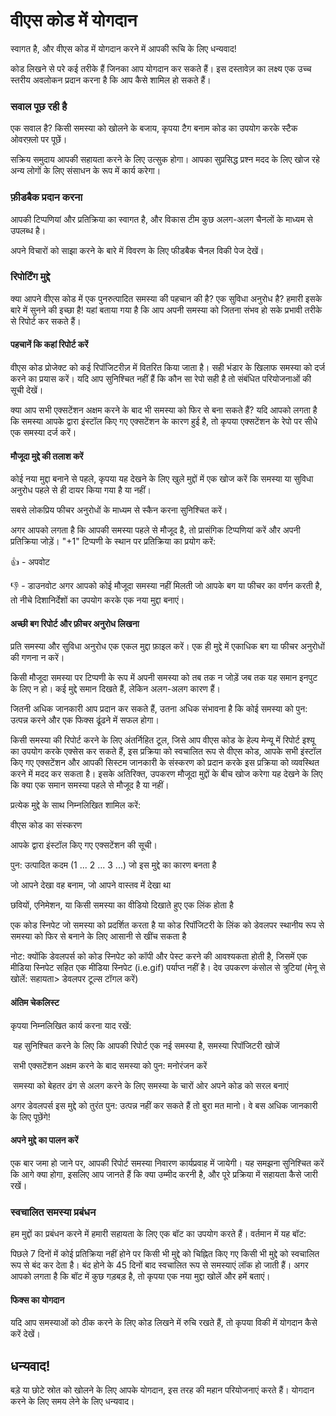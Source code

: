 # वीएस कोड में योगदान
स्वागत है, और वीएस कोड में योगदान करने में आपकी रूचि के लिए धन्यवाद!

कोड लिखने से परे कई तरीके हैं जिनका आप योगदान कर सकते हैं। इस दस्तावेज़ का लक्ष्य एक उच्च स्तरीय अवलोकन प्रदान करना है कि आप कैसे शामिल हो सकते हैं।

### सवाल पूछ रही है
एक सवाल है? किसी समस्या को खोलने के बजाय, कृपया टैग बनाम कोड का उपयोग करके स्टैक ओवरफ़्लो पर पूछें।

सक्रिय समुदाय आपकी सहायता करने के लिए उत्सुक होगा। आपका सुप्रसिद्ध प्रश्न मदद के लिए खोज रहे अन्य लोगों के लिए संसाधन के रूप में कार्य करेगा।

### फ़ीडबैक प्रदान करना
आपकी टिप्पणियां और प्रतिक्रिया का स्वागत है, और विकास टीम कुछ अलग-अलग चैनलों के माध्यम से उपलब्ध है।

अपने विचारों को साझा करने के बारे में विवरण के लिए फीडबैक चैनल विकी पेज देखें।

### रिपोर्टिंग मुद्दे
क्या आपने वीएस कोड में एक पुनरुत्पादित समस्या की पहचान की है? एक सुविधा अनुरोध है? हमारी इसके बारे में सुनने की इच्छा है! यहां बताया गया है कि आप अपनी समस्या 
को जितना संभव हो सके प्रभावी तरीके से रिपोर्ट कर सकते हैं।

#### पहचानें कि कहां रिपोर्ट करें
वीएस कोड प्रोजेक्ट को कई रिपॉजिटरीज़ में वितरित किया जाता है। सही भंडार के खिलाफ समस्या को दर्ज करने का प्रयास करें। यदि आप सुनिश्चित नहीं हैं कि कौन सा रेपो 
सही है तो संबंधित परियोजनाओं की सूची देखें।

क्या आप सभी एक्सटेंशन अक्षम करने के बाद भी समस्या को फिर से बना सकते हैं? यदि आपको लगता है कि समस्या आपके द्वारा इंस्टॉल किए गए एक्सटेंशन के कारण हुई है, 
तो कृपया एक्सटेंशन के रेपो पर सीधे एक समस्या दर्ज करें।

#### मौजूदा मुद्दे की तलाश करें
कोई नया मुद्दा बनाने से पहले, कृपया यह देखने के लिए खुले मुद्दों में एक खोज करें कि समस्या या सुविधा अनुरोध पहले से ही दायर किया गया है या नहीं।

सबसे लोकप्रिय फीचर अनुरोधों के माध्यम से स्कैन करना सुनिश्चित करें।

अगर आपको लगता है कि आपकी समस्या पहले से मौजूद है, तो प्रासंगिक टिप्पणियां करें और अपनी प्रतिक्रिया जोड़ें। "+1" टिप्पणी के स्थान पर प्रतिक्रिया का प्रयोग करें:

👍 - अपवोट

👎 - डाउनवोट
अगर आपको कोई मौजूदा समस्या नहीं मिलती जो आपके बग या फीचर का वर्णन करती है, तो नीचे दिशानिर्देशों का उपयोग करके एक नया मुद्दा बनाएं।

#### अच्छी बग रिपोर्ट और फ़ीचर अनुरोध लिखना
प्रति समस्या और सुविधा अनुरोध एक एकल मुद्दा फ़ाइल करें। एक ही मुद्दे में एकाधिक बग या फीचर अनुरोधों की गणना न करें।

किसी मौजूदा समस्या पर टिप्पणी के रूप में अपनी समस्या को तब तक न जोड़ें जब तक यह समान इनपुट के लिए न हो। कई मुद्दे समान दिखते हैं, लेकिन अलग-अलग कारण हैं।

जितनी अधिक जानकारी आप प्रदान कर सकते हैं, उतना अधिक संभावना है कि कोई समस्या को पुन: उत्पन्न करने और एक फिक्स ढूंढने में सफल होगा।

किसी समस्या की रिपोर्ट करने के लिए अंतर्निहित टूल, जिसे आप वीएस कोड के हेल्प मेन्यू में रिपोर्ट इश्यू का उपयोग करके एक्सेस कर सकते हैं, इस प्रक्रिया को स्वचालित रूप 
से 
वीएस कोड, आपके सभी इंस्टॉल किए गए एक्सटेंशन और आपकी सिस्टम जानकारी के संस्करण को प्रदान करके इस प्रक्रिया को व्यवस्थित करने में मदद कर सकता है। इसके
अतिरिक्त, उपकरण मौजूदा मुद्दों के बीच खोज करेगा यह देखने के लिए कि क्या एक समान समस्या पहले से मौजूद है या नहीं।

प्रत्येक मुद्दे के साथ निम्नलिखित शामिल करें:

वीएस कोड का संस्करण

आपके द्वारा इंस्टॉल किए गए एक्सटेंशन की सूची।

पुन: उत्पादित कदम (1 ... 2 ... 3 ...) जो इस मुद्दे का कारण बनता है

जो आपने देखा वह बनाम, जो आपने वास्तव में देखा था

छवियों, एनिमेशन, या किसी समस्या का वीडियो दिखाते हुए एक लिंक होता है

एक कोड स्निपेट जो समस्या को प्रदर्शित करता है या कोड रिपॉजिटरी के लिंक को डेवलपर स्थानीय रूप से समस्या को फिर से बनाने के लिए आसानी से खींच सकता है

नोट: क्योंकि डेवलपर्स को कोड स्निपेट को कॉपी और पेस्ट करने की आवश्यकता होती है, जिसमें एक मीडिया स्निपेट सहित एक मीडिया स्निपेट (i.e.gif) पर्याप्त नहीं है।
देव उपकरण कंसोल से त्रुटियां (मेनू से खोलें: सहायता> डेवलपर टूल्स टॉगल करें)

#### अंतिम चेकलिस्ट
कृपया निम्नलिखित कार्य करना याद रखें:

 यह सुनिश्चित करने के लिए कि आपकी रिपोर्ट एक नई समस्या है, समस्या रिपॉजिटरी खोजें

 सभी एक्सटेंशन अक्षम करने के बाद समस्या को पुन: मनोरंजन करें

 समस्या को बेहतर ढंग से अलग करने के लिए समस्या के चारों ओर अपने कोड को सरल बनाएं

अगर डेवलपर्स इस मुद्दे को तुरंत पुन: उत्पन्न नहीं कर सकते हैं तो बुरा मत मानो। वे बस अधिक जानकारी के लिए पूछेंगे!

#### अपने मुद्दे का पालन करें
एक बार जमा हो जाने पर, आपकी रिपोर्ट समस्या निवारण कार्यप्रवाह में जायेगी। यह समझना सुनिश्चित करें कि आगे क्या होगा, इसलिए आप जानते हैं कि क्या उम्मीद करनी है, 
और पूरे प्रक्रिया में सहायता कैसे जारी रखें।

### स्वचालित समस्या प्रबंधन
हम मुद्दों का प्रबंधन करने में हमारी सहायता के लिए एक बॉट का उपयोग करते हैं। वर्तमान में यह बॉट:

पिछले 7 दिनों में कोई प्रतिक्रिया नहीं होने पर किसी भी मुद्दे को चिह्नित किए गए किसी भी मुद्दे को स्वचालित रूप से बंद कर देता है।
बंद होने के 45 दिनों बाद स्वचालित रूप से समस्याएं लॉक हो जाती हैं।
अगर आपको लगता है कि बॉट में कुछ गड़बड़ है, तो कृपया एक नया मुद्दा खोलें और हमें बताएं।

#### फिक्स का योगदान
यदि आप समस्याओं को ठीक करने के लिए कोड लिखने में रुचि रखते हैं, तो कृपया विकी में योगदान कैसे करें देखें।

## धन्यवाद!
बड़े या छोटे स्रोत को खोलने के लिए आपके योगदान, इस तरह की महान परियोजनाएं करते हैं। योगदान करने के लिए समय लेने के लिए धन्यवाद।
